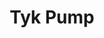 ---
title: Tyk Pump
project-url: https://github.com/TykTechnologies/tyk-pump
logo:
  logofile: tyk.svg
  orientation: vertical
shipping-summary:
  data-source: Tyk
shipping-tags:
  - database
---